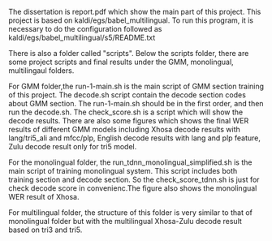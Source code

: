 The dissertation is report.pdf which show the main part of this project. This project is based on kaldi/egs/babel_multilingual. To run this program, it is necessary to do the configuration followed as kaldi/egs/babel_multilingual/s5/README.txt

There is also a folder called "scripts". Below the scripts folder, there are some project scripts and final results under the GMM, monolingual, multilingaul folders. 

For GMM folder,the run-1-main.sh is the main script of GMM section training of this project. The decode.sh script contain the decode section codes about GMM section. The run-1-main.sh should be in the first order, and then run the decode.sh. The check_score.sh is a script which will show the decode results. There are also some figures which shows the final WER results of different GMM models including Xhosa decode results with lang/tri5_ali and mfcc/plp, English decode results with lang and plp feature, Zulu decode result only for tri5 model.

For the monolingual folder, the run_tdnn_monolingual_simplified.sh is the main script of training monolingual system. This script includes both training section and decode section. So the check_score_tdnn.sh is just for check decode score in convenienc.The figure also shows the monolingual WER result of Xhosa.

For multilingual folder, the structure of this folder is very similar to that of monolingual folder but with the multilingual Xhosa-Zulu decode result based on tri3 and tri5. 
